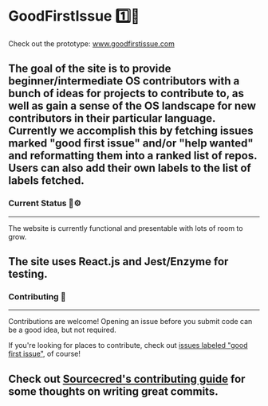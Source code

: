 # GoodFirstIssue 1️⃣🔧

Check out the prototype: www.goodfirstissue.com

The goal of the site is to provide beginner/intermediate OS contributors with a bunch of ideas for projects to contribute to, as well as gain a sense of the OS landscape for new contributors in their particular language. Currently we accomplish this by fetching issues marked "good first issue" and/or "help wanted" and reformatting them into a ranked list of repos. Users can also add their own labels to the list of labels fetched. 
---

### Current Status 👀⚙
---

The website is currently functional and presentable with lots of room to grow. 

The site uses React.js and Jest/Enzyme for testing. 
---

### Contributing 🤝
---

Contributions are welcome! Opening an issue before you submit code can be a good idea, but not required. 

If you're looking for places to contribute, check out [issues labeled "good first issue"][gfi], of course! 

Check out [Sourcecred's contributing guide][scg] for some thoughts on writing great commits.
---

[gfi]: https://github.com/BrianLitwin/GoodFirstIssue-Dev/issues?q=is%3Aissue+is%3Aopen+label%3A%22good+first+issue%22
[scg]: https://github.com/sourcecred/sourcecred/blob/master/CONTRIBUTING.md
